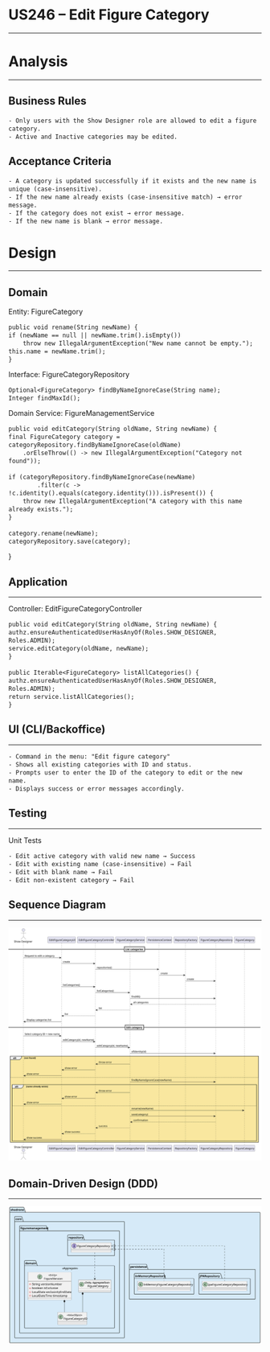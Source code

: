 US246 – Edit Figure Category
==============================
---
# Analysis

---

## Business Rules

    - Only users with the Show Designer role are allowed to edit a figure category.
    - Active and Inactive categories may be edited. 

## Acceptance Criteria

    - A category is updated successfully if it exists and the new name is unique (case-insensitive).
    - If the new name already exists (case-insensitive match) → error message.
    - If the category does not exist → error message.
    - If the new name is blank → error message.


# Design

---

## Domain

Entity: FigureCategory

    public void rename(String newName) {
    if (newName == null || newName.trim().isEmpty())
        throw new IllegalArgumentException("New name cannot be empty.");
    this.name = newName.trim();
    }


Interface: FigureCategoryRepository

    Optional<FigureCategory> findByNameIgnoreCase(String name);
    Integer findMaxId();


Domain Service: FigureManagementService

    public void editCategory(String oldName, String newName) {
    final FigureCategory category = categoryRepository.findByNameIgnoreCase(oldName)
        .orElseThrow(() -> new IllegalArgumentException("Category not found"));

    if (categoryRepository.findByNameIgnoreCase(newName)
            .filter(c -> !c.identity().equals(category.identity())).isPresent()) {
        throw new IllegalArgumentException("A category with this name already exists.");
    }

    category.rename(newName);
    categoryRepository.save(category);
}



## Application

---

Controller: EditFigureCategoryController

    public void editCategory(String oldName, String newName) {
    authz.ensureAuthenticatedUserHasAnyOf(Roles.SHOW_DESIGNER, Roles.ADMIN);
    service.editCategory(oldName, newName);
    }
    
    public Iterable<FigureCategory> listAllCategories() {
    authz.ensureAuthenticatedUserHasAnyOf(Roles.SHOW_DESIGNER, Roles.ADMIN);
    return service.listAllCategories();
    }


## UI (CLI/Backoffice)

---

    - Command in the menu: "Edit figure category"
    - Shows all existing categories with ID and status.
    - Prompts user to enter the ID of the category to edit or the new name.
    - Displays success or error messages accordingly.

## Testing

---

Unit Tests

    - Edit active category with valid new name → Success
    - Edit with existing name (case-insensitive) → Fail
    - Edit with blank name → Fail
    - Edit non-existent category → Fail


## Sequence Diagram

---


![diagram](./us_246.svg)

## Domain-Driven Design (DDD)

---

![ddd](./us_245ddd.svg)
